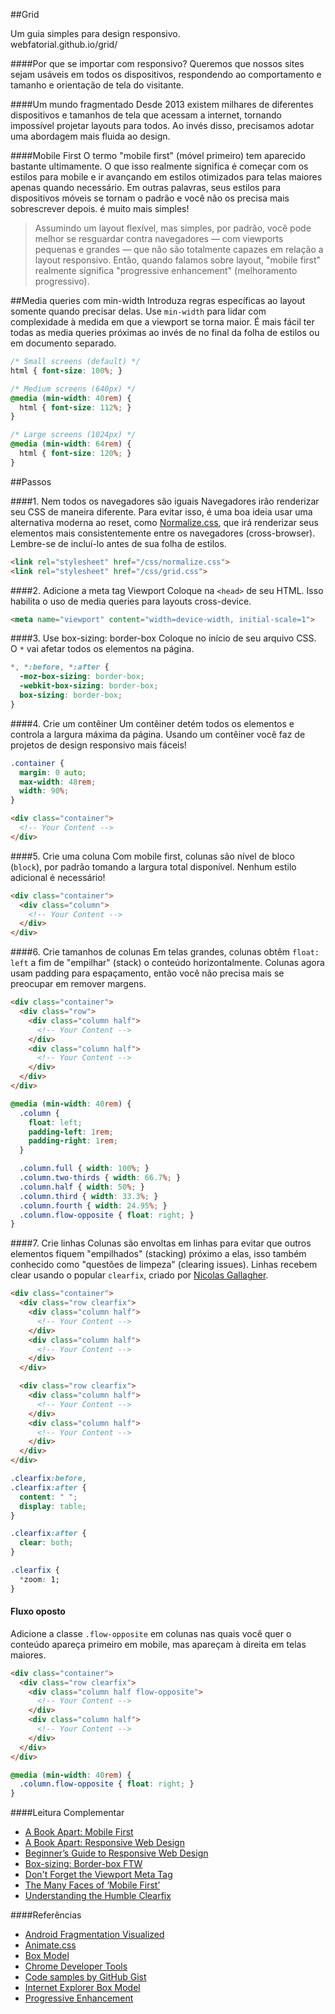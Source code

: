 ##Grid

Um guia simples para design responsivo.<br>
webfatorial.github.io/grid/

####Por que se importar com responsivo?
Queremos que nossos sites sejam usáveis em todos os dispositivos, respondendo ao comportamento e tamanho e orientação de tela do visitante.

####Um mundo fragmentado
Desde 2013 existem milhares de diferentes dispositivos e tamanhos de tela que acessam a internet, tornando impossível projetar layouts para todos. Ao invés disso, precisamos adotar uma abordagem mais fluida ao design.

####Mobile First
O termo "mobile first" (móvel primeiro) tem aparecido bastante ultimamente. O que isso realmente significa é começar com os estilos para mobile e ir avançando em estilos otimizados para telas maiores apenas quando necessário. Em outras palavras, seus estilos para dispositivos móveis se tornam o padrão e você não os precisa mais sobrescrever depois. é muito mais simples!

> Assumindo um layout flexível, mas simples, por padrão, você pode melhor se resguardar contra navegadores — com viewports pequenas e grandes — que não são totalmente capazes em relação a layout responsivo. Então, quando falamos sobre layout, "mobile first" realmente significa "progressive enhancement" (melhoramento progressivo).

##Media queries com min-width
Introduza regras específicas ao layout somente quando precisar delas. Use `min-width` para lidar com complexidade à medida em que a viewport se torna maior. É mais fácil ter todas as media queries próximas ao invés de no final da folha de estilos ou em documento separado.

```css
/* Small screens (default) */
html { font-size: 100%; }

/* Medium screens (640px) */
@media (min-width: 40rem) {
  html { font-size: 112%; }
}

/* Large screens (1024px) */
@media (min-width: 64rem) {
  html { font-size: 120%; }
}
```

##Passos

####1. Nem todos os navegadores são iguais
Navegadores irão renderizar seu CSS de maneira diferente. Para evitar isso, é uma boa ideia usar uma alternativa moderna ao reset, como [Normalize.css](http://necolas.github.io/normalize.css/), que irá renderizar seus elementos mais consistentemente entre os navegadores (cross-browser). Lembre-se de incluí-lo antes de sua folha de estilos.

```html
<link rel="stylesheet" href="/css/normalize.css">
<link rel="stylesheet" href="/css/grid.css">
```

####2. Adicione a meta tag Viewport
Coloque na `<head>` de seu HTML. Isso habilita o uso de media queries para layouts cross-device.

```html
<meta name="viewport" content="width=device-width, initial-scale=1">
```

####3. Use box-sizing: border-box
Coloque no início de seu arquivo CSS. O `*` vai afetar todos os elementos na página.

```css
*, *:before, *:after {
  -moz-box-sizing: border-box;
  -webkit-box-sizing: border-box;
  box-sizing: border-box;
}
```

####4. Crie um contêiner
Um contêiner detém todos os elementos e controla a largura máxima da página. Usando um contêiner você faz de projetos de design responsivo mais fáceis!

```css
.container {
  margin: 0 auto;
  max-width: 48rem;
  width: 90%;
}
```

```html
<div class="container">
  <!-- Your Content -->
</div>
```

####5. Crie uma coluna
Com mobile first, colunas são nível de bloco (`block`), por padrão tomando a largura total disponível. Nenhum estilo adicional é necessário!

```html
<div class="container">
  <div class="column">
    <!-- Your Content -->
  </div>
</div>
```

####6. Crie tamanhos de colunas
Em telas grandes, colunas obtêm `float: left` a fim de "empilhar" (stack) o conteúdo horizontalmente. Colunas agora usam padding para espaçamento, então você não precisa mais se preocupar em remover margens.

```html
<div class="container">
  <div class="row">
    <div class="column half">
      <!-- Your Content -->
    </div>
    <div class="column half">
      <!-- Your Content -->
    </div>
  </div>
</div>
```

```css
@media (min-width: 40rem) {
  .column {
    float: left;
    padding-left: 1rem;
    padding-right: 1rem;
  }

  .column.full { width: 100%; }
  .column.two-thirds { width: 66.7%; }
  .column.half { width: 50%; }
  .column.third { width: 33.3%; }
  .column.fourth { width: 24.95%; }
  .column.flow-opposite { float: right; }
}
```

####7. Crie linhas
Colunas são envoltas em linhas para evitar que outros elementos fiquem "empilhados" (stacking) próximo a elas, isso também conhecido como "questões de limpeza" (clearing issues). Linhas recebem clear usando o popular `clearfix`, criado por [Nicolas Gallagher](http://nicolasgallagher.com/micro-clearfix-hack/).

```html
<div class="container">
  <div class="row clearfix">
    <div class="column half">
      <!-- Your Content -->
    </div>
    <div class="column half">
      <!-- Your Content -->
    </div>
  </div>

  <div class="row clearfix">
    <div class="column half">
      <!-- Your Content -->
    </div>
    <div class="column half">
      <!-- Your Content -->
    </div>
  </div>
</div>
```

```css
.clearfix:before,
.clearfix:after {
  content: " ";
  display: table;
}

.clearfix:after {
  clear: both;
}

.clearfix {
  *zoom: 1;
}
```

#### Fluxo oposto
Adicione a classe `.flow-opposite` em colunas nas quais você quer o conteúdo apareça primeiro em mobile, mas apareçam à direita em telas maiores.

```html
<div class="container">
  <div class="row clearfix">
    <div class="column half flow-opposite">
      <!-- Your Content -->
    </div>
    <div class="column half">
      <!-- Your Content -->
    </div>
  </div>
</div>
```

```css
@media (min-width: 40rem) {
  .column.flow-opposite { float: right; }
}
```

####Leitura Complementar
* [A Book Apart: Mobile First](http://www.abookapart.com/products/mobile-first)
* [A Book Apart: Responsive Web Design](http://www.abookapart.com/products/responsive-web-design)
* [Beginner’s Guide to Responsive Web Design](http://blog.teamtreehouse.com/beginners-guide-to-responsive-web-design)
* [Box-sizing: Border-box FTW](http://www.paulirish.com/2012/box-sizing-border-box-ftw/)
* [Don't Forget the Viewport Meta Tag](http://dev.tutsplus.com/articles/quick-tip-dont-forget-the-viewport-meta-tag--webdesign-5972)
* [The Many Faces of ‘Mobile First’](http://bradfrostweb.com/blog/mobile/the-many-faces-of-mobile-first/)
* [Understanding the Humble Clearfix](http://fuseinteractive.ca/blog/understanding-humble-clearfix)

####Referências
* [Android Fragmentation Visualized](http://opensignal.com/reports/fragmentation-2013/)
* [Animate.css](http://daneden.github.io/animate.css/)
* [Box Model](http://developer.mozilla.org/en-US/docs/Web/CSS/box_model)
* [Chrome Developer Tools](http://developers.google.com/chrome-developer-tools/)
* [Code samples by GitHub Gist](https://gist.github.com/aekaplan)
* [Internet Explorer Box Model](http://en.wikipedia.org/wiki/Internet_Explorer_box_model_bug)
* [Progressive Enhancement](http://coding.smashingmagazine.com/2009/04/22/progressive-enhancement-what-it-is-and-how-to-use-it/)

